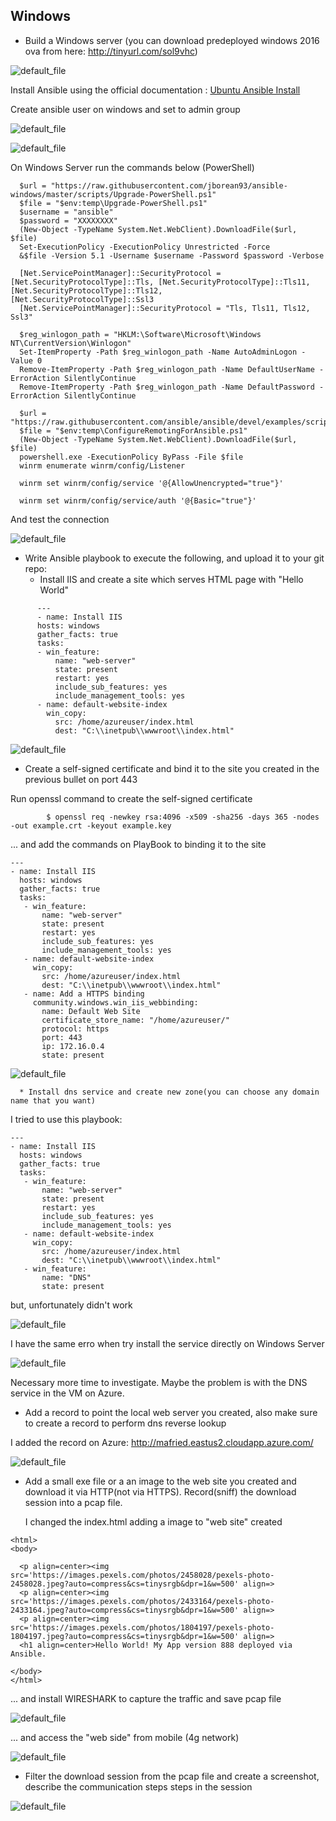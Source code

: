 ## Windows

  - Build a Windows server (you can download predeployed windows 2016 ova from here: http://tinyurl.com/sol9vhc)

  ![default_file](../images/task1-img00.png)

  Install Ansible using the official documentation : [Ubuntu Ansible Install](https://docs.ansible.com/ansible/latest/installation_guide/intro_installation.html#installing-ansible-on-ubuntu)
  
  Create ansible user on windows and set to admin group
  
  ![default_file](../images/task1-img01.png)
  
  ![default_file](../images/task1-img03.png)
  
  On Windows Server run the commands below (PowerShell)
  

```
  $url = "https://raw.githubusercontent.com/jborean93/ansible-windows/master/scripts/Upgrade-PowerShell.ps1"
  $file = "$env:temp\Upgrade-PowerShell.ps1"
  $username = "ansible"
  $password = "XXXXXXXX"
  (New-Object -TypeName System.Net.WebClient).DownloadFile($url, $file)
  Set-ExecutionPolicy -ExecutionPolicy Unrestricted -Force
  &$file -Version 5.1 -Username $username -Password $password -Verbose

  [Net.ServicePointManager]::SecurityProtocol = [Net.SecurityProtocolType]::Tls, [Net.SecurityProtocolType]::Tls11, [Net.SecurityProtocolType]::Tls12,          [Net.SecurityProtocolType]::Ssl3
  [Net.ServicePointManager]::SecurityProtocol = "Tls, Tls11, Tls12, Ssl3"

  $reg_winlogon_path = "HKLM:\Software\Microsoft\Windows NT\CurrentVersion\Winlogon"
  Set-ItemProperty -Path $reg_winlogon_path -Name AutoAdminLogon -Value 0
  Remove-ItemProperty -Path $reg_winlogon_path -Name DefaultUserName -ErrorAction SilentlyContinue
  Remove-ItemProperty -Path $reg_winlogon_path -Name DefaultPassword -ErrorAction SilentlyContinue

  $url = "https://raw.githubusercontent.com/ansible/ansible/devel/examples/scripts/ConfigureRemotingForAnsible.ps1"
  $file = "$env:temp\ConfigureRemotingForAnsible.ps1"
  (New-Object -TypeName System.Net.WebClient).DownloadFile($url, $file)
  powershell.exe -ExecutionPolicy ByPass -File $file
  winrm enumerate winrm/config/Listener

  winrm set winrm/config/service '@{AllowUnencrypted="true"}'

  winrm set winrm/config/service/auth '@{Basic="true"}'
```

   And test the connection
  
  ![default_file](../images/task1-img04.png)

  - Write Ansible playbook to execute the following, and upload it to your git repo:
      * Install IIS and create a site which serves HTML page with "Hello World"
      
```
      ---
      - name: Install IIS
      hosts: windows
      gather_facts: true
      tasks:
      - win_feature:
          name: "web-server"
          state: present
          restart: yes
          include_sub_features: yes
          include_management_tools: yes
      - name: default-website-index
        win_copy:
          src: /home/azureuser/index.html
          dest: "C:\\inetpub\\wwwroot\\index.html"
```
         
![default_file](../images/task1-img05.png)
      


  * Create a self-signed certificate and bind it to the site you created in the previous bullet on port 443

Run openssl command to create the self-signed certificate

```
        $ openssl req -newkey rsa:4096 -x509 -sha256 -days 365 -nodes -out example.crt -keyout example.key
```

... and add the commands on PlayBook to binding it to the site

```
---
- name: Install IIS
  hosts: windows
  gather_facts: true
  tasks:
   - win_feature:
       name: "web-server"
       state: present
       restart: yes
       include_sub_features: yes
       include_management_tools: yes
   - name: default-website-index
     win_copy:
       src: /home/azureuser/index.html
       dest: "C:\\inetpub\\wwwroot\\index.html"
   - name: Add a HTTPS binding
     community.windows.win_iis_webbinding:
       name: Default Web Site
       certificate_store_name: "/home/azureuser/"
       protocol: https
       port: 443
       ip: 172.16.0.4
       state: present
```
![default_file](../images/task1-img15.png)


      * Install dns service and create new zone(you can choose any domain name that you want)
 
I tried to use this playbook:

```
---
- name: Install IIS
  hosts: windows
  gather_facts: true
  tasks:
   - win_feature:
       name: "web-server"
       state: present
       restart: yes
       include_sub_features: yes
       include_management_tools: yes
   - name: default-website-index
     win_copy:
       src: /home/azureuser/index.html
       dest: "C:\\inetpub\\wwwroot\\index.html"
   - win_feature:
       name: "DNS"
       state: present
```

but, unfortunately didn't work

![default_file](../images/task1-img11.png)

I have the same erro when try install the service directly on Windows Server

![default_file](../images/task1-img12.png)

Necessary more time to investigate. Maybe the problem is with the DNS service in the VM on Azure.
      
  - Add a record to point the local web server you created, also make sure to create a record to perform dns reverse lookup

I added the record on Azure: http://mafried.eastus2.cloudapp.azure.com/

![default_file](../images/task1-img14.png)
  
  - Add a small exe file or a an image to the web site you created and download it via HTTP(not via HTTPS). Record(sniff) the download session into a pcap file.

    I changed the index.html adding a image to "web site" created
    
```
<html>
<body>

  <p align=center><img src='https://images.pexels.com/photos/2458028/pexels-photo-2458028.jpeg?auto=compress&cs=tinysrgb&dpr=1&w=500' align=>
  <p align=center><img src='https://images.pexels.com/photos/2433164/pexels-photo-2433164.jpeg?auto=compress&cs=tinysrgb&dpr=1&w=500' align=>
  <p align=center><img src='https://images.pexels.com/photos/1804197/pexels-photo-1804197.jpeg?auto=compress&cs=tinysrgb&dpr=1&w=500' align=>
  <h1 align=center>Hello World! My App version 888 deployed via Ansible.

</body>
</html>
```

... and install WIRESHARK to capture the traffic and save pcap file
    
![default_file](../images/task1-img06.png)

... and access the "web side" from mobile (4g network)

![default_file](../images/task1-img08.png)

  - Filter the download session from the pcap file and create a screenshot, describe the communication steps steps in the session


![default_file](../images/task1-img10.png)
